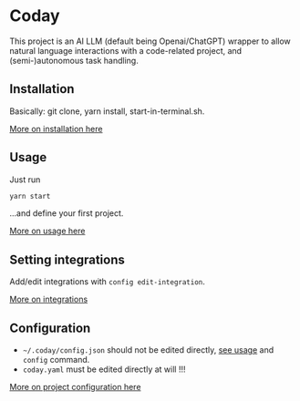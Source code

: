 # Coday

This project is an AI LLM (default being Openai/ChatGPT) wrapper to allow natural language interactions with a
code-related project, and (semi-)autonomous task handling.

## Installation

Basically: git clone, yarn install, start-in-terminal.sh.

[More on installation here](doc/INSTALLATION.md)

## Usage

Just run

```sh
yarn start
```

...and define your first project.

[More on usage here](doc/USAGE.md)

## Setting integrations

Add/edit integrations with `config edit-integration`.

[More on integrations](doc/INTEGRATIONS.md)

## Configuration

- `~/.coday/config.json` should not be edited directly, [see usage](doc/USAGE.md) and `config` command.
- `coday.yaml` must be edited directly at will !!!

[More on project configuration here](doc/PROJECT_CONFIGURATION.md)
